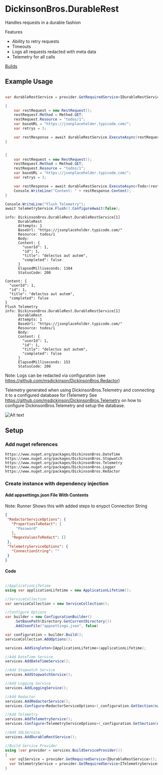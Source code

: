 # DickinsonBros.DurableRest

Handles requests in a durable fashion

Features

* Ability to retry requests
* Timeouts
* Logs all requests redacted with meta data
* Telemetry for all calls


<a href="https://dev.azure.com/marksamdickinson/DickinsonBros/_build?definitionScope=%5CDickinsonBros.DurableRest">Builds</a>

<h2>Example Usage</h2>

```C#

var durableRestService = provider.GetRequiredService<IDurableRestService>();

{
    var restRequest = new RestRequest();
    restRequest.Method = Method.GET;
    restRequest.Resource = "todos/1";
    var baseURL = "https://jsonplaceholder.typicode.com/";
    var retrys = 3;

    var restResponse = await durableRestService.ExecuteAsync(restRequest, baseURL, retrys).ConfigureAwait(false);
}


{
    var restRequest = new RestRequest();
    restRequest.Method = Method.GET;
    restRequest.Resource = "todos/1";
    var baseURL = "https://jsonplaceholder.typicode.com/";
    var retrys = 3;

    var restResponse = await durableRestService.ExecuteAsync<Todo>(restRequest, baseURL, retrys).ConfigureAwait(false);
    Console.WriteLine("Content: " + restResponse.Content);
}

Console.WriteLine("Flush Telemetry");
await telemetryService.Flush().ConfigureAwait(false);
```
    info: DickinsonBros.DurableRest.DurableRestService[1]
          DurableRest
          Attempts: 1
          BaseUrl: "https://jsonplaceholder.typicode.com/"
          Resource: todos/1
          Body:
          Content: {
            "userId": 1,
            "id": 1,
            "title": "delectus aut autem",
            "completed": false
          }
          ElapsedMilliseconds: 1104
          StatusCode: 200

    Content: {
      "userId": 1,
      "id": 1,
      "title": "delectus aut autem",
      "completed": false
    }
    Flush Telemetry
    info: DickinsonBros.DurableRest.DurableRestService[1]
          DurableRest
          Attempts: 1
          BaseUrl: "https://jsonplaceholder.typicode.com/"
          Resource: todos/1
          Body:
          Content: {
            "userId": 1,
            "id": 1,
            "title": "delectus aut autem",
            "completed": false
          }
          ElapsedMilliseconds: 153
          StatusCode: 200
      
Note: Logs can be redacted via configuration (see https://github.com/msdickinson/DickinsonBros.Redactor)

Telemetry generated when using DickinsonBros.Telemetry and connecting it to a configured database for ITelemetry 
See https://github.com/msdickinson/DickinsonBros.Telemetry on how to configure DickinsonBros.Telemetry and setup the database.

![Alt text](https://raw.githubusercontent.com/msdickinson/DickinsonBros.SQL/develop/elemetryRestSample.PNG)


<h2>Setup</h2>

<h3>Add nuget references</h3>

    https://www.nuget.org/packages/DickinsonBros.DateTime
    https://www.nuget.org/packages/DickinsonBros.Stopwatch
    https://www.nuget.org/packages/DickinsonBros.Telemetry
    https://www.nuget.org/packages/DickinsonBros.Logger
    https://www.nuget.org/packages/DickinsonBros.Redactor

<h3>Create instance with dependency injection</h3>

<h4>Add appsettings.json File With Contents</h4>

Note: Runner Shows this with added steps to enypct Connection String

 ```json  
{
  "RedactorServiceOptions": {
    "PropertiesToRedact": [
      "Password"
    ],
    "RegexValuesToRedact": []
  },
  "TelemetryServiceOptions": {
    "ConnectionString": ""
  }
}
 ```    
<h4>Code</h4>

```c#

//ApplicationLifetime
using var applicationLifetime = new ApplicationLifetime();

//ServiceCollection
var serviceCollection = new ServiceCollection();

//Configure Options
var builder = new ConfigurationBuilder()
    .SetBasePath(Directory.GetCurrentDirectory())
    .AddJsonFile("appsettings.json", false)

var configuration = builder.Build();
serviceCollection.AddOptions();

services.AddSingleton<IApplicationLifetime>(applicationLifetime);

//Add DateTime Service
services.AddDateTimeService();

//Add Stopwatch Service
services.AddStopwatchService();

//Add Logging Service
services.AddLoggingService();

//Add Redactor
services.AddRedactorService();
services.Configure<RedactorServiceOptions>(_configuration.GetSection(nameof(RedactorServiceOptions)));

//Add Telemetry
services.AddTelemetryService();
services.Configure<TelemetryServiceOptions>(_configuration.GetSection(nameof(TelemetryServiceOptions)));

//Add SQLService
services.AddDurableRestService();

//Build Service Provider 
using (var provider = services.BuildServiceProvider())
{
  var sqlService = provider.GetRequiredService<IDurableRestService>();
  var telemetryService = provider.GetRequiredService<ITelemetryService>();
}
```

